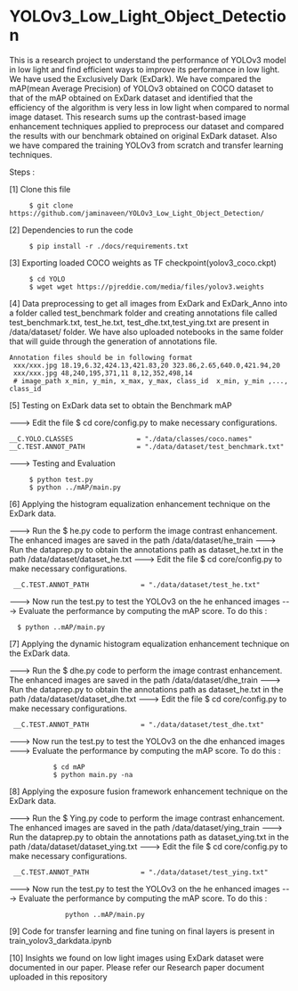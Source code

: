 # YOLOv3_Low_Light_Object_Detection
This is a research project to understand the performance of YOLOv3 model in low light and find efficient ways to improve its performance in low light.
We have used the Exclusively Dark (ExDark). We have compared the mAP(mean Average Precision) of YOLOv3 obtained on COCO dataset to that of the mAP obtained on ExDark dataset and identified that the efficiency of the algorithm is very less in low light when compared to normal image dataset. This research sums up the contrast-based image enhancement techniques applied to preprocess our dataset and compared the results with our benchmark obtained on original ExDark dataset. Also we have compared the training YOLOv3 from scratch and transfer learning techniques.
 
 
Steps :

[1]  Clone this file

         $ git clone https://github.com/jaminaveen/YOLOv3_Low_Light_Object_Detection/

[2] Dependencies to run the code

         $ pip install -r ./docs/requirements.txt

[3] Exporting loaded COCO weights as TF checkpoint(yolov3_coco.ckpt)
                 
         $ cd YOLO
         $ wget wget https://pjreddie.com/media/files/yolov3.weights
 
[4] Data preprocessing to get all images from ExDark and ExDark_Anno into a folder called test_benchmark folder and creating annotations file called test_benchmark.txt, test_he.txt, test_dhe.txt,test_ying.txt are present in /data/dataset/ folder. We have also uploaded notebooks in the same folder that will guide through the generation of annotations file.

    Annotation files should be in following format
     xxx/xxx.jpg 18.19,6.32,424.13,421.83,20 323.86,2.65,640.0,421.94,20
     xxx/xxx.jpg 48,240,195,371,11 8,12,352,498,14
     # image_path x_min, y_min, x_max, y_max, class_id  x_min, y_min ,..., class_id 

         
[5] Testing on ExDark data set to obtain the Benchmark mAP

---> Edit the file  $ cd core/config.py  to make necessary configurations.

    __C.YOLO.CLASSES                = "./data/classes/coco.names"
    __C.TEST.ANNOT_PATH             = "./data/dataset/test_benchmark.txt"

---> Testing and Evaluation
         
         $ python test.py
         $ python ../mAP/main.py

[6] Applying the histogram equalization enhancement technique on the ExDark data.

---> Run the $ he.py code to perform the image contrast enhancement. The enhanced images are saved in the path /data/dataset/he_train
---> Run the dataprep.py to obtain the annotations path as dataset_he.txt in the path /data/dataset/dataset_he.txt
---> Edit the file  $ cd core/config.py  to make necessary configurations.

     __C.TEST.ANNOT_PATH             = "./data/dataset/test_he.txt"
  
---> Now run the test.py to test the YOLOv3 on the he enhanced images
---> Evaluate the performance by computing the mAP score. To do this :

      $ python ..mAP/main.py

[7] Applying the dynamic histogram equalization enhancement technique on the ExDark data.

---> Run the $ dhe.py code to perform the image contrast enhancement. The enhanced images are saved in the path /data/dataset/dhe_train
---> Run the dataprep.py to obtain the annotations path as dataset_he.txt in the path /data/dataset/dataset_dhe.txt
---> Edit the file  $ cd core/config.py  to make necessary configurations.

     __C.TEST.ANNOT_PATH             = "./data/dataset/test_dhe.txt"
  
---> Now run the test.py to test the YOLOv3 on the dhe enhanced images
---> Evaluate the performance by computing the mAP score. To do this :

               $ cd mAP
               $ python main.py -na

[8] Applying the exposure fusion framework enhancement technique on the ExDark data.

---> Run the $ Ying.py code to perform the image contrast enhancement. The enhanced images are saved in the path /data/dataset/ying_train
---> Run the dataprep.py to obtain the annotations path as dataset_ying.txt in the path /data/dataset/dataset_ying.txt
---> Edit the file  $ cd core/config.py  to make necessary configurations.

     __C.TEST.ANNOT_PATH             = "./data/dataset/test_ying.txt"
  
---> Now run the test.py to test the YOLOv3 on the he enhanced images
---> Evaluate the performance by computing the mAP score. To do this :
 
                  python ..mAP/main.py

[9] Code for transfer learning and fine tuning on final layers is present in train_yolov3_darkdata.ipynb

[10] Insights we found on low light images using  ExDark dataset were documented in our paper. Please refer our Research paper document uploaded in this repository












